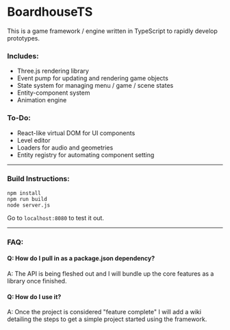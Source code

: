# BoardhouseTS
This is a game framework / engine written in TypeScript to rapidly develop prototypes.

### Includes:

* Three.js rendering library
* Event pump for updating and rendering game objects
* State system for managing menu / game / scene states
* Entity-component system
* Animation engine

### To-Do:
* React-like virtual DOM for UI components
* Level editor
* Loaders for audio and geometries
* Entity registry for automating component setting

___
### Build Instructions:
```
npm install
npm run build
node server.js
```

Go to ``localhost:8080`` to test it out.
___

### FAQ:
#### Q: How do I pull in as a package.json dependency?
A: The API is being fleshed out and I will bundle up the core features as a library once finished.

#### Q: How do I use it?
A: Once the project is considered "feature complete" I will add a wiki detailing the steps to get a simple project started using the framework.